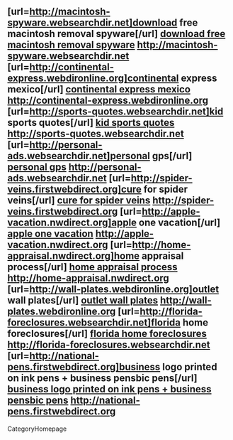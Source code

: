 [url=http://macintosh-spyware.websearchdir.net]download free macintosh removal spyware[/url] <a href="http://macintosh-spyware.websearchdir.net">download free macintosh removal spyware</a> http://macintosh-spyware.websearchdir.net [url=http://continental-express.webdironline.org]continental express mexico[/url] <a href="http://continental-express.webdironline.org">continental express mexico</a> http://continental-express.webdironline.org [url=http://sports-quotes.websearchdir.net]kid sports quotes[/url] <a href="http://sports-quotes.websearchdir.net">kid sports quotes</a> http://sports-quotes.websearchdir.net [url=http://personal-ads.websearchdir.net]personal gps[/url] <a href="http://personal-ads.websearchdir.net">personal gps</a> http://personal-ads.websearchdir.net [url=http://spider-veins.firstwebdirect.org]cure for spider veins[/url] <a href="http://spider-veins.firstwebdirect.org">cure for spider veins</a> http://spider-veins.firstwebdirect.org [url=http://apple-vacation.nwdirect.org]apple one vacation[/url] <a href="http://apple-vacation.nwdirect.org">apple one vacation</a> http://apple-vacation.nwdirect.org [url=http://home-appraisal.nwdirect.org]home appraisal process[/url] <a href="http://home-appraisal.nwdirect.org">home appraisal process</a> http://home-appraisal.nwdirect.org [url=http://wall-plates.webdironline.org]outlet wall plates[/url] <a href="http://wall-plates.webdironline.org">outlet wall plates</a> http://wall-plates.webdironline.org [url=http://florida-foreclosures.websearchdir.net]florida home foreclosures[/url] <a href="http://florida-foreclosures.websearchdir.net">florida home foreclosures</a> http://florida-foreclosures.websearchdir.net [url=http://national-pens.firstwebdirect.org]business logo printed on ink pens + business pensbic pens[/url] <a href="http://national-pens.firstwebdirect.org">business logo printed on ink pens + business pensbic pens</a> http://national-pens.firstwebdirect.org
----
CategoryHomepage
